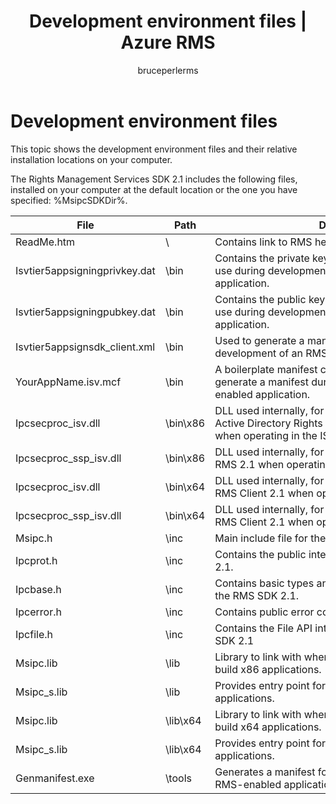 ﻿---
# required metadata

title: Development environment files | Azure RMS
description: This topic shows the development environment files and their relative installation locations on your computer.
keywords:
author: bruceperlerms
manager: mbaldwin
ms.date: 08/24/2016
ms.topic: article
ms.prod:
ms.service: rights-management
ms.technology: techgroup-identity
ms.assetid: B57AC6F3-733C-42A8-AF83-0E15FBF27C99
# optional metadata

#ROBOTS:
audience: developer
#ms.devlang:
ms.reviewer: shubhamp
ms.suite: ems
#ms.tgt_pltfrm:
#ms.custom:

---

# Development environment files

This topic shows the development environment files and their relative installation locations on your computer.

The Rights Management Services SDK 2.1 includes the following files, installed on your computer at the default location or the one you have specified: %MsipcSDKDir%.

|File|Path|Description|
|----|----|-----------|
|ReadMe.htm| \ | Contains link to RMS help and [Release notes](release-notes-rtm.md).|
|Isvtier5appsigningprivkey.dat|\bin|Contains the private key used to generate a manifest for use during development of an RMS–enabled application.|
|Isvtier5appsigningpubkey.dat|\bin|Contains the public key used to generate a manifest for use during development of an RMS–enabled application.|
|Isvtier5appsignsdk_client.xml|\bin|Used to generate a manifest for use during development of an RMS–enabled application.|
|YourAppName.isv.mcf|\bin|A boilerplate manifest configuration file you can use to generate a manifest during development of an RMS–enabled application.|
|Ipcsecproc_isv.dll|\bin\x86|DLL used internally, for x86 applications, by the Active Directory Rights Management Services Client 2.1 when operating in the ISV hierarchy.|
|Ipcsecproc_ssp_isv.dll|\bin\x86|DLL used internally, for x86 applications, by the AD RMS 2.1 when operating in the ISV hierarchy.|
|Ipcsecproc_isv.dll|\bin\x64|DLL used internally, for x64 applications, by the AD RMS Client 2.1 when operating in the ISV hierarchy.|
|Ipcsecproc_ssp_isv.dll|\bin\x64|DLL used internally, for x64 applications, by the AD RMS Client 2.1 when operating in the ISV hierarchy.|
|Msipc.h|\inc|Main include file for the RMS SDK 2.1.|
|Ipcprot.h|\inc|Contains the public interface exported by the RMS SDK 2.1.|
|Ipcbase.h|\inc|Contains basic types and helper functions exported by the RMS SDK 2.1.|
|Ipcerror.h|\inc|Contains public error codes exported by RMS SDK 2.1.|
|Ipcfile.h|\inc|Contains the File API interfaces exported by the RMS SDK 2.1|
|Msipc.lib|\lib|Library to link with when using the RMS SDK 2.1 to build x86 applications.|
|Msipc_s.lib|\lib|Provides entry point for [<strong>IpcInitialize</strong>](/information-protection/sdk/2.1/api/win/functions#msipc_ipcinitialize) for x86 applications.|
|Msipc.lib|\lib\x64|Library to link with when using the RMS SDK 2.1 to build x64 applications.|
|Msipc_s.lib|\lib\x64|Provides entry point for [<strong>IpcInitialize</strong>](/information-protection/sdk/2.1/api/win/functions#msipc_ipcinitialize) for x64 applications.|
|Genmanifest.exe|\tools|Generates a manifest for use during development of an RMS-enabled application.|
 

 

 
